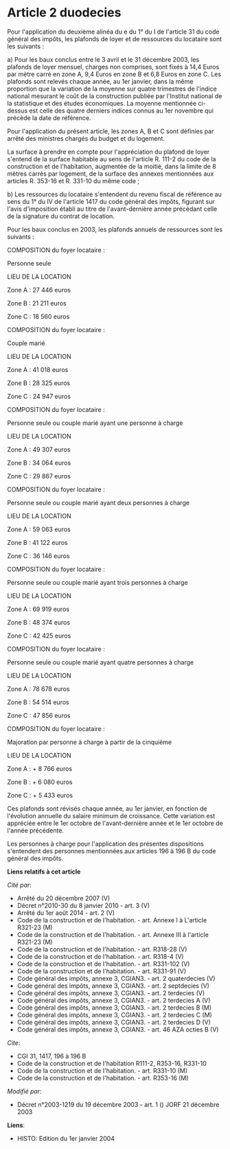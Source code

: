 # Article 2 duodecies

Pour l'application du deuxième alinéa du e du 1° du I de l'article 31 du code général des impôts, les plafonds de loyer et de
ressources du locataire sont les suivants :

a) Pour les baux conclus entre le 3 avril et le 31 décembre 2003, les plafonds de loyer mensuel, charges non comprises, sont
fixés à 14,4 Euros par mètre carré en zone A, 9,4 Euros en zone B et 6,8 Euros en zone C. Les plafonds sont relevés chaque
année, au 1er janvier, dans la même proportion que la variation de la moyenne sur quatre trimestres de l'indice national
mesurant le coût de la construction publiée par l'Institut national de la statistique et des études économiques. La moyenne
mentionnée ci-dessus est celle des quatre derniers indices connus au 1er novembre qui précède la date de référence.

Pour l'application du présent article, les zones A, B et C sont définies par arrêté des ministres chargés du budget et du
logement.

La surface à prendre en compte pour l'appréciation du plafond de loyer s'entend de la surface habitable au sens de l'article
R. 111-2 du code de la construction et de l'habitation, augmentée de la moitié, dans la limite de 8 mètres carrés par
logement, de la surface des annexes mentionnées aux articles R. 353-16 et R. 331-10 du même code ;

b) Les ressources du locataire s'entendent du revenu fiscal de référence au sens du 1° du IV de l'article 1417 du code
général des impôts, figurant sur l'avis d'imposition établi au titre de l'avant-dernière année précédant celle de la
signature du contrat de location.

Pour les baux conclus en 2003, les plafonds annuels de ressources sont les suivants :

COMPOSITION du foyer locataire :

Personne seule

LIEU DE LA LOCATION

Zone A : 27 446 euros

Zone B : 21 211 euros

Zone C : 18 560 euros

COMPOSITION du foyer locataire :

Couple marié

LIEU DE LA LOCATION

Zone A : 41 018 euros

Zone B : 28 325 euros

Zone C : 24 947 euros

COMPOSITION du foyer locataire :

Personne seule ou couple marié ayant une personne à charge

LIEU DE LA LOCATION

Zone A : 49 307 euros

Zone B : 34 064 euros

Zone C : 29 867 euros

COMPOSITION du foyer locataire :

Personne seule ou couple marié ayant deux personnes à charge

LIEU DE LA LOCATION

Zone A : 59 063 euros

Zone B : 41 122 euros

Zone C : 36 146 euros

COMPOSITION du foyer locataire :

Personne seule ou couple marié ayant trois personnes à charge

LIEU DE LA LOCATION

Zone A : 69 919 euros

Zone B : 48 374 euros

Zone C : 42 425 euros

COMPOSITION du foyer locataire :

Personne seule ou couple marié ayant quatre personnes à charge

LIEU DE LA LOCATION

Zone A : 78 678 euros

Zone B : 54 514 euros

Zone C : 47 856 euros

COMPOSITION du foyer locataire :

Majoration par personne à charge à partir de la cinquième

LIEU DE LA LOCATION

Zone A : + 8 766 euros

Zone B : + 6 080 euros

Zone C : + 5 433 euros

Ces plafonds sont révisés chaque année, au 1er janvier, en fonction de l'évolution annuelle du salaire minimum de croissance.
Cette variation est appréciée entre le 1er octobre de l'avant-dernière année et le 1er octobre de l'année précédente.

Les personnes à charge pour l'application des présentes dispositions s'entendent des personnes mentionnées aux articles 196 à
196 B du code général des impôts.

**Liens relatifs à cet article**

_Cité par_:

  - Arrêté du 20 décembre 2007 (V)
  - Décret n°2010-30 du 8 janvier 2010 - art. 3 (V)
  - Arrêté du 1er août 2014 - art. 2 (V)
  - Code de la construction et de l'habitation. - art. Annexe I à L'article R321-23 (M)
  - Code de la construction et de l'habitation. - art. Annexe III à l'article R321-23 (M)
  - Code de la construction et de l'habitation. - art. R318-28 (V)
  - Code de la construction et de l'habitation. - art. R318-4 (V)
  - Code de la construction et de l'habitation. - art. R331-102 (V)
  - Code de la construction et de l'habitation. - art. R331-91 (V)
  - Code général des impôts, annexe 3, CGIAN3. - art. 2 quaterdecies (V)
  - Code général des impôts, annexe 3, CGIAN3. - art. 2 septdecies (V)
  - Code général des impôts, annexe 3, CGIAN3. - art. 2 terdecies (V)
  - Code général des impôts, annexe 3, CGIAN3. - art. 2 terdecies A (V)
  - Code général des impôts, annexe 3, CGIAN3. - art. 2 terdecies B (M)
  - Code général des impôts, annexe 3, CGIAN3. - art. 2 terdecies C (M)
  - Code général des impôts, annexe 3, CGIAN3. - art. 2 terdecies D (V)
  - Code général des impôts, annexe 3, CGIAN3. - art. 46 AZA octies B (V)

_Cite_:

  - CGI 31, 1417, 196 à 196 B
  - Code de la construction et de l'habitation R111-2, R353-16, R331-10
  - Code de la construction et de l'habitation. - art. R331-10 (M)
  - Code de la construction et de l'habitation. - art. R353-16 (M)

_Modifié par_:

  - Décret n°2003-1219 du 19 décembre 2003 - art. 1 () JORF 21 décembre 2003

**Liens**:

  - HISTO: Edition du 1er janvier 2004
